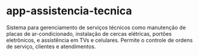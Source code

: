 # app-assistencia-tecnica
Sistema para gerenciamento de serviços técnicos como manutenção de placas de ar-condicionado, instalação de cercas elétricas, portões eletrônicos, e assistência em TVs e celulares. Permite o controle de ordens de serviço, clientes e atendimentos.
